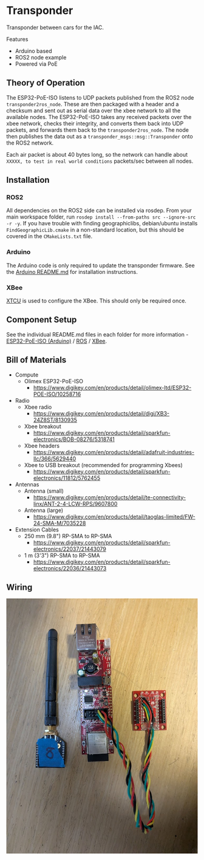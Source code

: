 # Transponder

Transponder between cars for the IAC.

Features
- Arduino based
- ROS2 node example
- Powered via PoE


## Theory of Operation
The ESP32-PoE-ISO listens to UDP packets published from the ROS2 node `transponder2ros_node`.
These are then packaged with a header and a checksum and sent out as serial data over the xbee network to all the available nodes.
The ESP32-PoE-ISO takes any received packets over the xbee network, checks their integrity, and converts them back into UDP packets, and forwards them back to the `transponder2ros_node`.
The node then publishes the data out as a `transponder_msgs::msg::Transponder` onto the ROS2 network.

Each air packet is about 40 bytes long, so the network can handle about `XXXXX, to test in real world conditions` packets/sec between all nodes.

## Installation
### ROS2
All dependencies on the ROS2 side can be installed via rosdep.
From your main workspace folder, run `rosdep install --from-paths src --ignore-src -r -y`.
If you have trouble with finding geographiclibs, debian/ubuntu installs `FindGeographicLib.cmake` in a non-standard location, but this should be covered in the `CMakeLists.txt` file.

### Arduino
The Arduino code is only required to update the transponder firmware.
See the [Arduino README.md](arduino/README.md) for installation instructions.

### XBee
[XTCU](https://www.digi.com/products/embedded-systems/digi-xbee/digi-xbee-tools/xctu) is used to configure the XBee.  This should only be required once.

## Component Setup
See the individual README.md files in each folder for more information - [ESP32-PoE-ISO (Arduino)](arduino/README.md) / [ROS](ros/README.md) / [XBee](xbee/README.md).

## Bill of Materials
- Compute
  - Olimex ESP32-PoE-ISO
    - https://www.digikey.com/en/products/detail/olimex-ltd/ESP32-POE-ISO/10258716
- Radio
  - Xbee radio
    - https://www.digikey.com/en/products/detail/digi/XB3-24Z8ST/8130935
  - Xbee breakout
    - https://www.digikey.com/en/products/detail/sparkfun-electronics/BOB-08276/5318741
  - Xbee headers
    - https://www.digikey.com/en/products/detail/adafruit-industries-llc/366/5629440
  - Xbee to USB breakout (recommended for programming Xbees)
    - https://www.digikey.com/en/products/detail/sparkfun-electronics/11812/5762455
- Antennas
  - Antenna (small)
    - https://www.digikey.com/en/products/detail/te-connectivity-linx/ANT-2-4-LCW-RPS/9607800
  - Antenna (large)
    - https://www.digikey.com/en/products/detail/taoglas-limited/FW-24-SMA-M/7035228
- Extension Cables
  - 250 mm (9.8") RP-SMA to RP-SMA
    - https://www.digikey.com/en/products/detail/sparkfun-electronics/22037/21443079
  - 1 m (3'3") RP-SMA to RP-SMA
    - https://www.digikey.com/en/products/detail/sparkfun-electronics/22036/21443073

## Wiring
![image](images/electronics.jpg)
